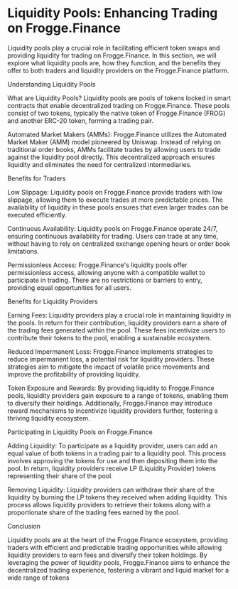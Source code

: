 # Liquidity Pools: Enhancing Trading on Frogge.Finance

Liquidity pools play a crucial role in facilitating efficient token swaps and providing liquidity for trading on Frogge.Finance. In this section, we will explore what liquidity pools are, how they function, and the benefits they offer to both traders and liquidity providers on the Frogge.Finance platform.

Understanding Liquidity Pools

What are Liquidity Pools? Liquidity pools are pools of tokens locked in smart contracts that enable decentralized trading on Frogge.Finance. These pools consist of two tokens, typically the native token of Frogge.Finance (FROG) and another ERC-20 token, forming a trading pair.

Automated Market Makers (AMMs): Frogge.Finance utilizes the Automated Market Maker (AMM) model pioneered by Uniswap. Instead of relying on traditional order books, AMMs facilitate trades by allowing users to trade against the liquidity pool directly. This decentralized approach ensures liquidity and eliminates the need for centralized intermediaries.

Benefits for Traders

Low Slippage: Liquidity pools on Frogge.Finance provide traders with low slippage, allowing them to execute trades at more predictable prices. The availability of liquidity in these pools ensures that even larger trades can be executed efficiently.

Continuous Availability: Liquidity pools on Frogge.Finance operate 24/7, ensuring continuous availability for trading. Users can trade at any time, without having to rely on centralized exchange opening hours or order book limitations.

Permissionless Access: Frogge.Finance's liquidity pools offer permissionless access, allowing anyone with a compatible wallet to participate in trading. There are no restrictions or barriers to entry, providing equal opportunities for all users.

Benefits for Liquidity Providers

Earning Fees: Liquidity providers play a crucial role in maintaining liquidity in the pools. In return for their contribution, liquidity providers earn a share of the trading fees generated within the pool. These fees incentivize users to contribute their tokens to the pool, enabling a sustainable ecosystem.

Reduced Impermanent Loss: Frogge.Finance implements strategies to reduce impermanent loss, a potential risk for liquidity providers. These strategies aim to mitigate the impact of volatile price movements and improve the profitability of providing liquidity.

Token Exposure and Rewards: By providing liquidity to Frogge.Finance pools, liquidity providers gain exposure to a range of tokens, enabling them to diversify their holdings. Additionally, Frogge.Finance may introduce reward mechanisms to incentivize liquidity providers further, fostering a thriving liquidity ecosystem.

Participating in Liquidity Pools on Frogge.Finance

Adding Liquidity: To participate as a liquidity provider, users can add an equal value of both tokens in a trading pair to a liquidity pool. This process involves approving the tokens for use and then depositing them into the pool. In return, liquidity providers receive LP (Liquidity Provider) tokens representing their share of the pool.

Removing Liquidity: Liquidity providers can withdraw their share of the liquidity by burning the LP tokens they received when adding liquidity. This process allows liquidity providers to retrieve their tokens along with a proportionate share of the trading fees earned by the pool.

Conclusion

Liquidity pools are at the heart of the Frogge.Finance ecosystem, providing traders with efficient and predictable trading opportunities while allowing liquidity providers to earn fees and diversify their token holdings. By leveraging the power of liquidity pools, Frogge.Finance aims to enhance the decentralized trading experience, fostering a vibrant and liquid market for a wide range of tokens